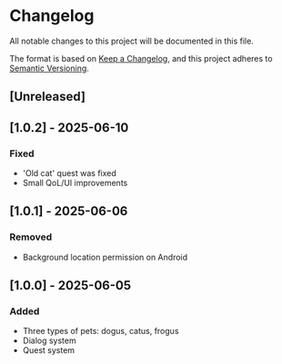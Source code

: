 # Changelog

All notable changes to this project will be documented in this file.

The format is based on [Keep a Changelog](https://keepachangelog.com/en/1.1.0/),
and this project adheres to [Semantic Versioning](https://semver.org/spec/v2.0.0.html).

## [Unreleased]

## [1.0.2] - 2025-06-10

### Fixed

- 'Old cat' quest was fixed
- Small QoL/UI improvements

## [1.0.1] - 2025-06-06

### Removed

- Background location permission on Android

## [1.0.0] - 2025-06-05

### Added

- Three types of pets: dogus, catus, frogus
- Dialog system
- Quest system
